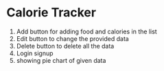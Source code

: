 # Calorie Tracker

1. Add button for adding food and calories in the list
2. Edit button to change the provided data
3. Delete button to delete all the data
4. Login signup
5. showing pie chart of given data
